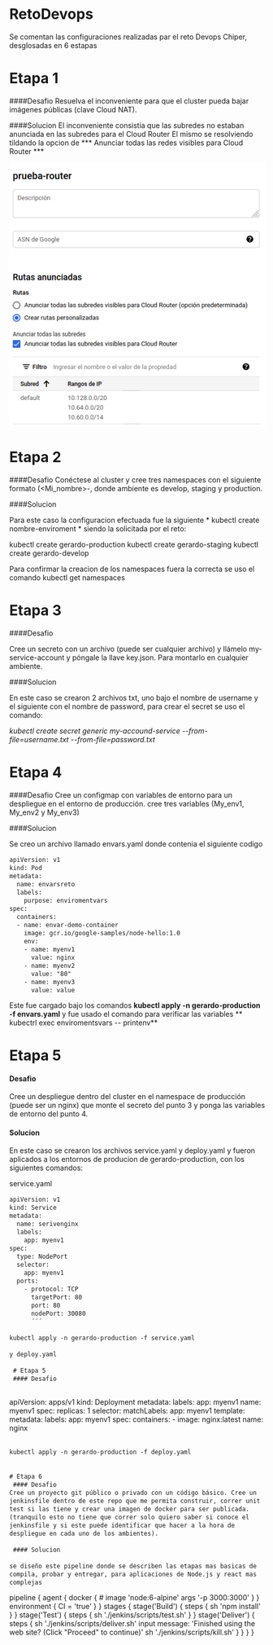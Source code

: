 # RetoDevops

Se comentan las configuraciones realizadas par el reto Devops Chiper, desglosadas en 6 estapas


# Etapa 1
####Desafio
Resuelva el inconveniente para que el cluster pueda bajar imágenes públicas (clave Cloud NAT).

####Solucion
El inconveniente consistia que las subredes no estaban anunciada en las subredes para el Cloud Router
El mismo se resolviendo tildando la opcion de *** Anunciar todas las redes visibles para Cloud Router ***

![](https://raw.githubusercontent.com/gdurdaneta/retoDevops/main/Captura%20de%20pantalla%20de%202021-02-27%2015-39-59.png)




# Etapa 2
####Desafio
Conéctese al cluster y cree tres namespaces con el siguiente formato (<Mi_nombre>-<ambiente>, donde ambiente es develop, staging y production.

####Solucion

Para este caso la configuracion efectuada fue la siguiente * kubectl create nombre-enviroment * siendo la solicitada por el reto:

kubectl create gerardo-production
kubectl create gerardo-staging
kubectl create gerardo-develop

Para confirmar la creacion de los namespaces fuera la correcta se uso el comando
kubectl get namespaces


# Etapa 3
####Desafio

Cree un secreto con un archivo (puede ser cualquier archivo) y llámelo my-service-account y póngale la llave key.json. Para montarlo en cualquier ambiente.

####Solucion

En este caso se crearon 2 archivos txt, uno bajo el nombre de username y el siguiente con el nombre de password, para crear el secret se uso el comando:

*kubectl create secret generic my-accound-service --from-file=username.txt --from-file=password.txt*


# Etapa 4
####Desafio
Cree un configmap con variables de entorno para un despliegue en el entorno de producción. cree tres variables (My_env1, My_env2 y My_env3)

####Solucion

Se creo un archivo llamado envars.yaml donde contenia el siguiente codigo

```
apiVersion: v1
kind: Pod
metadata:
  name: envarsreto
  labels:
    purpose: enviromentvars
spec:
  containers:
  - name: envar-demo-container
    image: gcr.io/google-samples/node-hello:1.0
    env:
    - name: myenv1
      value: nginx
    - name: myenv2
      value: "80"
    - name: myenv3
      value: value
 ```
 
 Este fue cargado bajo los comandos **kubectl apply -n gerardo-production -f envars.yaml** y fue usado el comando para verificar las variables ** kubectrl exec enviromentsvars -- printenv**
 

 # Etapa 5 
 #### Desafio

 Cree un despliegue dentro del cluster en el namespace de producción (puede ser un nginx) 
 que monte el secreto del punto 3 y ponga las variables de entorno del punto 4.
 
  #### Solucion
 
En este caso se crearon los archivos service.yaml y deploy.yaml y fueron aplicados a los entornos de producion de gerardo-production, con los siguientes comandos:

service.yaml
```
apiVersion: v1
kind: Service
metadata:
  name: serivenginx
  labels:
    app: myenv1
spec:
  type: NodePort
  selector:
    app: myenv1
  ports:
    - protocol: TCP
      targetPort: 80
      port: 80
      nodePort: 30080
      ´´´
      
kubectl apply -n gerardo-production -f service.yaml

y deploy.yaml

 # Etapa 5 
 #### Desafio


```
apiVersion: apps/v1
kind: Deployment
metadata:
  labels:
    app: myenv1
  name: myenv1
spec:
  replicas: 1
  selector:
    matchLabels:
      app: myenv1
  template:
    metadata:
      labels:
        app: myenv1
    spec:
      containers:
      - image: nginx:latest
        name: nginx
```

kubectl apply -n gerardo-production -f deploy.yaml


# Etapa 6
 #### Desafio
Cree un proyecto git público o privado con un código básico. Cree un jenkinsfile dentro de este repo que me permita construir, correr unit test si las tiene y crear una imagen de docker para ser publicada. (tranquilo esto no tiene que correr solo quiero saber si conoce el jenkinsfile y si este puede identificar que hacer a la hora de despliegue en cada uno de los ambientes).

 #### Solucion

se diseño este pipeline donde se describen las etapas mas basicas de compila, probar y entregar, para aplicaciones de Node.js y react mas complejas 

```
pipeline {
    agent {
        docker { # 
            image 'node:6-alpine' 
            args '-p 3000:3000' 
        }
    }
    environment {
        CI = 'true'
    }
    }
    stages {
        stage('Build') { 
            steps {
                sh 'npm install' 
            }
        }
        stage('Test') {
            steps {
                sh './jenkins/scripts/test.sh'
            }
        }
        stage('Deliver') {
            steps {
                sh './jenkins/scripts/deliver.sh'
                input message: 'Finished using the web site? (Click "Proceed" to continue)'
                sh './jenkins/scripts/kill.sh'
            }
        }
    }
}
```

